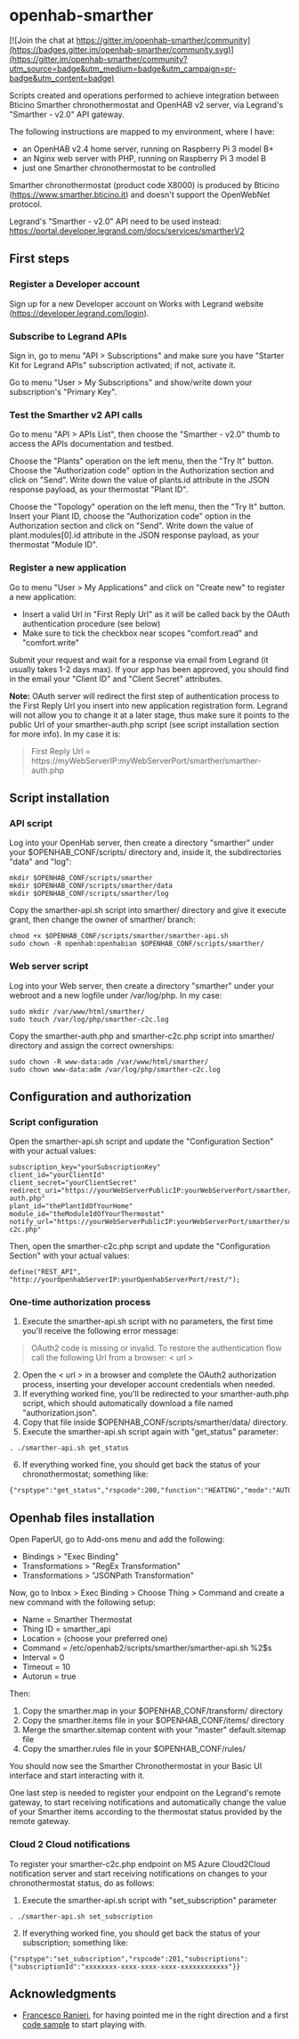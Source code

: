# openhab-smarther

[![Join the chat at https://gitter.im/openhab-smarther/community](https://badges.gitter.im/openhab-smarther/community.svg)](https://gitter.im/openhab-smarther/community?utm_source=badge&utm_medium=badge&utm_campaign=pr-badge&utm_content=badge)

Scripts created and operations performed to achieve integration between Bticino Smarther chronothermostat and OpenHAB v2 server, via Legrand's "Smarther - v2.0" API gateway. 

The following instructions are mapped to my environment, where I have:
- an OpenHAB v2.4 home server, running on Raspberry Pi 3 model B+
- an Nginx web server with PHP, running on Raspberry Pi 3 model B
- just one Smarther chronothermostat to be controlled 

Smarther chronothermostat (product code X8000) is produced by Bticino (https://www.smarther.bticino.it) and doesn't support the OpenWebNet protocol.

Legrand's "Smarther - v2.0" API need to be used instead: https://portal.developer.legrand.com/docs/services/smartherV2

## First steps

### Register a Developer account
Sign up for a new Developer account on Works with Legrand website (https://developer.legrand.com/login).

### Subscribe to Legrand APIs
Sign in, go to menu "API > Subscriptions" and make sure you have "Starter Kit for Legrand APIs" subscription activated; if not, activate it.

Go to menu "User > My Subscriptions" and show/write down your subscription's "Primary Key".

### Test the Smarther v2 API calls
Go to menu "API > APIs List", then choose the "Smarther - v2.0" thumb to access the APIs documentation and testbed.

Choose the "Plants" operation on the left menu, then the "Try It" button. Choose the "Authorization code" option in the Authorization section and click on "Send". Write down the value of plants.id attribute in the JSON response payload, as your thermostat "Plant ID".

Choose the "Topology" operation on the left menu, then the "Try It" button. Insert your Plant ID, choose the "Authorization code" option in the Authorization section and click on "Send". Write down the value of plant.modules[0].id attribute in the JSON response payload, as your thermostat "Module ID".

### Register a new application
Go to menu "User > My Applications" and click on "Create new" to register a new application:
- Insert a valid Url in "First Reply Url" as it will be called back by the OAuth authentication procedure (see below) 
- Make sure to tick the checkbox near scopes "comfort.read" and "comfort.write"

Submit your request and wait for a response via email from Legrand (it usually takes 1-2 days max).
If your app has been approved, you should find in the email your "Client ID" and "Client Secret" attributes.

**Note:** OAuth server will redirect the first step of authentication process to the First Reply Url you insert into new application registration form. Legrand will not allow you to change it at a later stage, thus make sure it points to the public Url of your smarther-auth.php script (see script installation section for more info).
In my case it is:

> First Reply Url = https://myWebServerIP:myWebServerPort/smarther/smarther-auth.php

## Script installation

### API script
Log into your OpenHab server, then create a directory "smarther" under your $OPENHAB_CONF/scripts/ directory and, inside it, the subdirectories "data" and "log":
```
mkdir $OPENHAB_CONF/scripts/smarther
mkdir $OPENHAB_CONF/scripts/smarther/data
mkdir $OPENHAB_CONF/scripts/smarther/log
```

Copy the smarther-api.sh script into smarther/ directory and give it execute grant, then change the owner of smarther/ branch:
```
chmod +x $OPENHAB_CONF/scripts/smarther/smarther-api.sh
sudo chown -R openhab:openhabian $OPENHAB_CONF/scripts/smarther/
```

### Web server script
Log into your Web server, then create a directory "smarther" under your webroot and a new logfile under /var/log/php.
In my case:
```
sudo mkdir /var/www/html/smarther/
sudo touch /var/log/php/smarther-c2c.log
```

Copy the smarther-auth.php and smarther-c2c.php script into smarther/ directory and assign the correct ownerships:
```
sudo chown -R www-data:adm /var/www/html/smarther/
sudo chown www-data:adm /var/log/php/smarther-c2c.log
```

## Configuration and authorization

### Script configuration
Open the smarther-api.sh script and update the "Configuration Section" with your actual values:
```
subscription_key="yourSubscriptionKey"
client_id="yourClientId"
client_secret="yourClientSecret"
redirect_uri="https://yourWebServerPublicIP:yourWebServerPort/smarther/smarther-auth.php"
plant_id="thePlantIdOfYourHome"
module_id="theModuleIdOfYourThermostat"
notify_url="https://yourWebServerPublicIP:yourWebServerPort/smarther/smarther-c2c.php"
```
Then, open the smarther-c2c.php script and update the "Configuration Section" with your actual values:
```
define("REST_API", "http://yourOpenhabServerIP:yourOpenhabServerPort/rest/");
```

### One-time authorization process
1. Execute the smarther-api.sh script with no parameters, the first time you'll receive the following error message:
> OAuth2 code is missing or invalid. To restore the authentication flow call the following Url from a browser: < url >
2. Open the < url > in a browser and complete the OAuth2 authorization process, inserting your developer account credentials when needed.
3. If everything worked fine, you'll be redirected to your smarther-auth.php script, which should automatically download a file named "authorization.json".
4. Copy that file inside $OPENHAB_CONF/scripts/smarther/data/ directory.
5. Execute the smarther-api.sh script again with "get_status" parameter:
```
. ./smarther-api.sh get_status
```
6. If everything worked fine, you should get back the status of your chronothermostat; something like:
```
{"rsptype":"get_status","rspcode":200,"function":"HEATING","mode":"AUTOMATIC","setpoint":7,"program":1,"time":"forever","tempformat":"C","status":"INACTIVE","temperature":19.3,"humidity":43.5}
```

## Openhab files installation
Open PaperUI, go to Add-ons menu and add the following:
- Bindings > "Exec Binding"
- Transformations > "RegEx Transformation"
- Transformations > "JSONPath Transformation"

Now, go to Inbox > Exec Binding > Choose Thing > Command and create a new command with the following setup:
- Name = Smarther Thermostat
- Thing ID = smarther_api
- Location = (choose your preferred one)
- Command = /etc/openhab2/scripts/smarther/smarther-api.sh %2$s
- Interval = 0
- Timeout = 10
- Autorun = true

Then:
1. Copy the smarther.map in your $OPENHAB_CONF/transform/ directory
2. Copy the smarther.items file in your $OPENHAB_CONF/items/ directory
3. Merge the smarther.sitemap content with your "master" default.sitemap file
4. Copy the smarther.rules file in your $OPENHAB_CONF/rules/

You should now see the Smarther Chronothermostat in your Basic UI interface and start interacting with it.

One last step is needed to register your endpoint on the Legrand's remote gateway, to start receiving notifications and automatically change the value of your Smarther items according to the thermostat status provided by the remote gateway.

### Cloud 2 Cloud notifications
To register your smarther-c2c.php endpoint on MS Azure Cloud2Cloud notification server and start receiving notifications on changes to your chronothermostat status, do as follows:
1. Execute the smarther-api.sh script with "set_subscription" parameter
```
. ./smarther-api.sh set_subscription
```
2. If everything worked fine, you should get back the status of your subscription; something like:
```
{"rsptype":"set_subscription","rspcode":201,"subscriptions":{"subscriptionId":"xxxxxxxx-xxxx-xxxx-xxxx-xxxxxxxxxxxx"}}
```

## Acknowledgments
- [Francesco Ranieri](https://community.openhab.org/u/francesco_ranieri/), for having pointed me in the right direction and a first [code sample](https://community.openhab.org/t/bticino-smarther-thermostat/39621/13) to start playing with.
